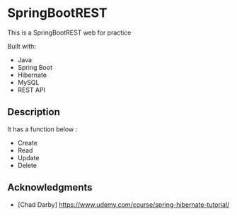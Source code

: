# SpringBootREST
 
This is a SpringBootREST web for practice 

Built with:
   
- Java  
- Spring Boot
- Hibernate
- MySQL    
- REST API

## Description

It has a function below : 

- Create  
- Read 
- Update 
- Delete 

## Acknowledgments

* [Chad Darby] https://www.udemy.com/course/spring-hibernate-tutorial/ 
